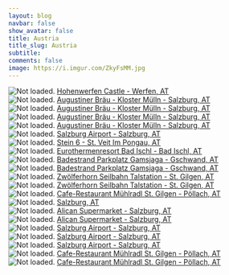 ```yaml
---
layout: blog
navbar: false
show_avatar: false
title: Austria
title_slug: Austria
subtitle: 
comments: false
image: https://i.imgur.com/ZkyFsMM.jpg
---
```


<div class="img-container">
  <img src="https://i.imgur.com/uP1S5XY.jpg" alt="Not loaded." class="center-block">
  <a href="https://www.google.com/maps/search/?api=1&query=47.4813539,13.1870748" target="_blank">
    <span class="img-caption-corner" style="display: inline;">Hohenwerfen Castle - Werfen, AT</span>
  </a>  
</div> 


<div class="img-container">
  <img src="https://i.imgur.com/m0TW7qQ.jpg" alt="Not loaded." class="center-block">
  <a href="https://www.google.com/maps/search/?api=1&query=47.8058763,13.0332365" target="_blank">
    <span class="img-caption-corner" style="display: inline;">Augustiner Bräu - Kloster Mülln - Salzburg, AT</span>
  </a>  
</div> 


<div class="img-container">
  <img src="https://i.imgur.com/fXCBmjg.jpg" alt="Not loaded." class="center-block">
  <a href="https://www.google.com/maps/search/?api=1&query=47.8058763,13.0332365" target="_blank">
    <span class="img-caption-corner" style="display: inline;">Augustiner Bräu - Kloster Mülln - Salzburg, AT</span>
  </a>  
</div> 


<div class="img-container">
  <img src="https://i.imgur.com/Oz1NVTo.jpg" alt="Not loaded." class="center-block">
  <a href="https://www.google.com/maps/search/?api=1&query=47.8058763,13.0332365" target="_blank">
    <span class="img-caption-corner" style="display: inline;">Augustiner Bräu - Kloster Mülln - Salzburg, AT</span>
  </a>  
</div> 


<div class="img-container">
  <img src="https://i.imgur.com/qd5eMMW.jpg" alt="Not loaded." class="center-block">
  <a href="https://www.google.com/maps/search/?api=1&query=47.8058763,13.0332365" target="_blank">
    <span class="img-caption-corner" style="display: inline;">Augustiner Bräu - Kloster Mülln - Salzburg, AT</span>
  </a>  
</div> 


<div class="img-container">
  <img src="https://i.imgur.com/sZKmQEy.jpg" alt="Not loaded." class="center-block">
  <a href="https://www.google.com/maps/search/?api=1&query=47.7947181,12.9984300" target="_blank">
    <span class="img-caption-corner" style="display: inline;">Salzburg Airport - Salzburg, AT</span>
  </a>  
</div> 


<div class="img-container">
  <img src="https://i.imgur.com/x2unBgV.jpg" alt="Not loaded." class="center-block">
  <a href="https://www.google.com/maps/search/?api=1&query=47.3326131,13.1343643" target="_blank">
    <span class="img-caption-corner" style="display: inline;">Stein 6 - St. Veit Im Pongau, AT</span>
  </a>  
</div> 


<div class="img-container">
  <img src="https://i.imgur.com/rLTQLX8.jpg" alt="Not loaded." class="center-block">
  <a href="https://www.google.com/maps/search/?api=1&query=47.7128151,13.6266369" target="_blank">
    <span class="img-caption-corner" style="display: inline;">Eurothermenresort Bad Ischl - Bad Ischl, AT</span>
  </a>  
</div> 


<div class="img-container">
  <img src="https://i.imgur.com/vncTd71.jpg" alt="Not loaded." class="center-block">
  <a href="https://www.google.com/maps/search/?api=1&query=47.7174215,13.4401326" target="_blank">
    <span class="img-caption-corner" style="display: inline;">Badestrand Parkplatz Gamsjaga - Gschwand, AT</span>
  </a>  
</div> 


<div class="img-container">
  <img src="https://i.imgur.com/dqeWxUT.jpg" alt="Not loaded." class="center-block">
  <a href="https://www.google.com/maps/search/?api=1&query=47.7174215,13.4401326" target="_blank">
    <span class="img-caption-corner" style="display: inline;">Badestrand Parkplatz Gamsjaga - Gschwand, AT</span>
  </a>  
</div> 


<div class="img-container">
  <img src="https://i.imgur.com/YG8dfCr.jpg" alt="Not loaded." class="center-block">
  <a href="https://www.google.com/maps/search/?api=1&query=47.7656937,13.3661239" target="_blank">
    <span class="img-caption-corner" style="display: inline;">Zwölferhorn Seilbahn Talstation - St. Gilgen, AT</span>
  </a>  
</div> 


<div class="img-container">
  <img src="https://i.imgur.com/k0mQjtb.jpg" alt="Not loaded." class="center-block">
  <a href="https://www.google.com/maps/search/?api=1&query=47.7656937,13.3661239" target="_blank">
    <span class="img-caption-corner" style="display: inline;">Zwölferhorn Seilbahn Talstation - St. Gilgen, AT</span>
  </a>  
</div> 


<div class="img-container">
  <img src="https://i.imgur.com/iaczoCq.jpg" alt="Not loaded." class="center-block">
  <a href="https://www.google.com/maps/search/?api=1&query=47.7723166,13.3534611" target="_blank">
    <span class="img-caption-corner" style="display: inline;">Cafe-Restaurant Mühlradl St. Gilgen - Pöllach, AT</span>
  </a>  
</div> 


<div class="img-container">
  <img src="https://i.imgur.com/3EATn59.jpg" alt="Not loaded." class="center-block">
  <a href="https://www.google.com/maps/search/?api=1&query=47.8170207,13.1815709" target="_blank">
    <span class="img-caption-corner" style="display: inline;">Salzburg, AT</span>
  </a>  
</div> 


<div class="img-container">
  <img src="https://i.imgur.com/g3cGG4i.jpg" alt="Not loaded." class="center-block">
  <a href="https://www.google.com/maps/search/?api=1&query=47.8096835,13.0637443" target="_blank">
    <span class="img-caption-corner" style="display: inline;">Alican Supermarket - Salzburg, AT</span>
  </a>  
</div> 


<div class="img-container">
  <img src="https://i.imgur.com/aImdBYY.jpg" alt="Not loaded." class="center-block">
  <a href="https://www.google.com/maps/search/?api=1&query=47.8074159,13.0600414" target="_blank">
    <span class="img-caption-corner" style="display: inline;">Alican Supermarket - Salzburg, AT</span>
  </a>  
</div> 


<div class="img-container">
  <img src="https://i.imgur.com/ZkyFsMM.jpg" alt="Not loaded." class="center-block">
  <a href="https://www.google.com/maps/search/?api=1&query=47.7994097,12.9879925" target="_blank">
    <span class="img-caption-corner" style="display: inline;">Salzburg Airport - Salzburg, AT</span>
  </a>  
</div> 


<div class="img-container">
  <img src="https://i.imgur.com/IBsGxW9.jpg" alt="Not loaded." class="center-block">
  <a href="https://www.google.com/maps/search/?api=1&query=47.7935885,12.9957909" target="_blank">
    <span class="img-caption-corner" style="display: inline;">Salzburg Airport - Salzburg, AT</span>
  </a>  
</div> 


<div class="img-container">
  <img src="https://i.imgur.com/D5DbKq0.jpg" alt="Not loaded." class="center-block">
  <a href="https://www.google.com/maps/search/?api=1&query=47.7935885,12.9957909" target="_blank">
    <span class="img-caption-corner" style="display: inline;">Salzburg Airport - Salzburg, AT</span>
  </a>  
</div> 


<div class="img-container">
  <img src="https://i.imgur.com/1oXAjrc.jpg" alt="Not loaded." class="center-block">
  <a href="https://www.google.com/maps/search/?api=1&query=47.7723278,13.3536306" target="_blank">
    <span class="img-caption-corner" style="display: inline;">Cafe-Restaurant Mühlradl St. Gilgen - Pöllach, AT</span>
  </a>  
</div> 


<div class="img-container">
  <img src="https://i.imgur.com/WJT4n32.jpg" alt="Not loaded." class="center-block">
  <a href="https://www.google.com/maps/search/?api=1&query=47.7720639,13.3537667" target="_blank">
    <span class="img-caption-corner" style="display: inline;">Cafe-Restaurant Mühlradl St. Gilgen - Pöllach, AT</span>
  </a>  
</div> 

